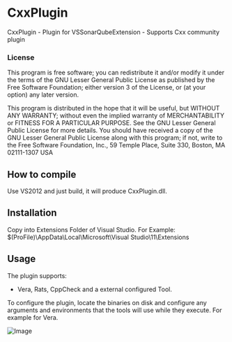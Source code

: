 CxxPlugin
=========

CxxPlugin - Plugin for VSSonarQubeExtension - Supports Cxx community plugin

### License
This program is free software; you can redistribute it and/or modify it under the terms of the GNU Lesser General Public License as published by the Free Software Foundation; either version 3 of the License, or (at your option) any later version.

This program is distributed in the hope that it will be useful, but WITHOUT ANY WARRANTY; without even the implied warranty of MERCHANTABILITY or FITNESS FOR A PARTICULAR PURPOSE. See the GNU Lesser General Public License for more details. You should have received a copy of the GNU Lesser General Public License along with this program; if not, write to the Free Software Foundation, Inc., 59 Temple Place, Suite 330, Boston, MA 02111-1307 USA


## How to compile
Use VS2012 and just build, it will produce CxxPlugin.dll.

## Installation

Copy into Extensions Folder of Visual Studio. For Example:
$(ProFile)\AppData\Local\Microsoft\Visual Studio\11\Extensions

## Usage
The plugin supports:
* Vera, Rats, CppCheck and a external configured Tool.

To configure the plugin, locate the binaries on disk and configure any arguments and environments that the tools will use while they execute. For example for Vera.

![Image](../master/wiki/VeraConfig.png?raw=true)
